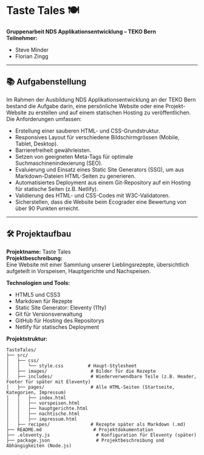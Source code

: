 # Taste Tales 🍽️

**Gruppenarbeit NDS Applikationsentwicklung – TEKO Bern**  
**Teilnehmer:**
- Steve Minder
- Florian Zingg

---

## 📚 Aufgabenstellung

Im Rahmen der Ausbildung NDS Applikationsentwicklung an der TEKO Bern bestand die Aufgabe darin, eine persönliche Website oder eine Projekt-Website zu erstellen und auf einem statischen Hosting zu veröffentlichen.  
Die Anforderungen umfassen:

- Erstellung einer sauberen HTML- und CSS-Grundstruktur.
- Responsives Layout für verschiedene Bildschirmgrössen (Mobile, Tablet, Desktop).
- Barrierefreiheit gewährleisten.
- Setzen von geeigneten Meta-Tags für optimale Suchmaschinenindexierung (SEO).
- Evaluierung und Einsatz eines Static Site Generators (SSG), um aus Markdown-Dateien HTML-Seiten zu generieren.
- Automatisiertes Deployment aus einem Git-Repository auf ein Hosting für statische Seiten (z.B. Netlify).
- Validierung des HTML- und CSS-Codes mit W3C-Validatoren.
- Sicherstellen, dass die Website beim Ecograder eine Bewertung von über 90 Punkten erreicht.

---

## 🛠️ Projektaufbau

**Projektname:** Taste Tales  
**Projektbeschreibung:**  
Eine Website mit einer Sammlung unserer Lieblingsrezepte, übersichtlich aufgeteilt in Vorspeisen, Hauptgerichte und Nachspeisen.

**Technologien und Tools:**
- HTML5 und CSS3
- Markdown für Rezepte
- Static Site Generator: Eleventy (11ty)
- Git für Versionsverwaltung
- GitHub für Hosting des Repositorys
- Netlify für statisches Deployment

**Projektstruktur:**

```plaintext
TasteTales/
├── src/
│   ├── css/
│   │   └── style.css         # Haupt-Stylesheet
│   ├── images/                # Bilder für die Rezepte
│   ├── includes/              # Wiederverwendbare Teile (z.B. Header, Footer für später mit Eleventy)
│   ├── pages/                 # Alle HTML-Seiten (Startseite, Kategorien, Impressum)
│   │   ├── index.html
│   │   ├── vorspeisen.html
│   │   ├── hauptgerichte.html
│   │   ├── nachtische.html
│   │   ├── impressum.html
│   ├── recipes/               # Rezepte später als Markdown (.md)
├── README.md                   # Projektdokumentation
├── .eleventy.js                 # Konfiguration für Eleventy (später)
├── package.json                 # Projektbeschreibung und Abhängigkeiten (Node.js)

